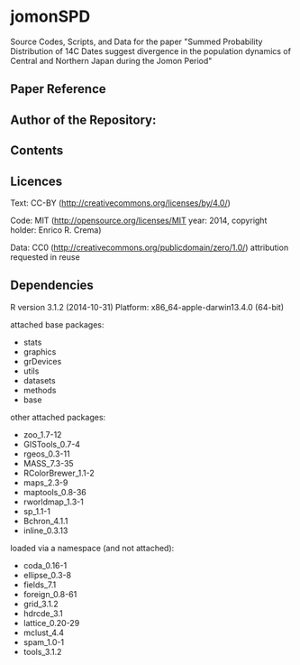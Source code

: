 # jomonSPD
Source Codes, Scripts, and Data for the paper "Summed Probability Distribution of 14C Dates suggest divergence in the population dynamics of Central and Northern Japan during the Jomon Period"

## Paper Reference 

## Author of the Repository:

## Contents

## Licences
Text: CC-BY (http://creativecommons.org/licenses/by/4.0/)

Code: MIT (http://opensource.org/licenses/MIT year: 2014, copyright holder: Enrico R. Crema)

Data: CC0 (http://creativecommons.org/publicdomain/zero/1.0/) attribution requested in reuse


## Dependencies
R version 3.1.2 (2014-10-31)
Platform: x86_64-apple-darwin13.4.0 (64-bit)

attached base packages:
* stats
* graphics
* grDevices
* utils
* datasets
* methods
* base     

other attached packages:
* zoo_1.7-12
* GISTools_0.7-4
* rgeos_0.3-11
* MASS_7.3-35       
* RColorBrewer_1.1-2 
* maps_2.3-9
* maptools_0.8-36
* rworldmap_1.3-1
* sp_1.1-1
* Bchron_4.1.1
* inline_0.3.13     

loaded via a namespace (and not attached):
* coda_0.16-1
* ellipse_0.3-8
* fields_7.1
* foreign_0.8-61
* grid_3.1.2     
* hdrcde_3.1
* lattice_0.20-29
* mclust_4.4
* spam_1.0-1
* tools_3.1.2  


